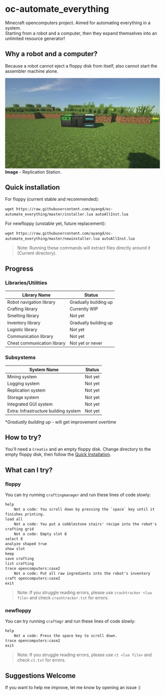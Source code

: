 # oc-automate_everything
Minecraft opencomputers project. Aimed for automating everything in a system.  
Starting from a robot and a computer, then they expand themselves into an unlimited resource generator!

## Why a robot and a computer?
Because a robot cannot eject a floppy disk from itself, also cannot start the assembler machine alone.

![Replication Station](computer.png)
**Image** - Replication Station.

## Quick installation
For floppy (current stable and recommended):

```wget https://raw.githubusercontent.com/ayangd/oc-automate_everything/master/installer.lua autoAllInst.lua```

For newfloppy (unstable yet, future replacement):

```wget https://raw.githubusercontent.com/ayangd/oc-automate_everything/master/newinstaller.lua autoAllInst.lua```

>Note: Running these commands will extract files directly around it (Current directory).

## Progress
### Libraries/Utilities
|Library Name|Status|
|-|-|
|Robot navigation library|Gradually building up|
|Crafting library|Currently WIP|
|Smelting library|Not yet|
|Inventory library|Gradually building up|
|Logistic library|Not yet|
|Communication library|Not yet|
|Chest communication library|Not yet or never|

### Subsystems
|System Name|Status|
|-|-|
|Mining system|Not yet|
|Logging system|Not yet|
|Replication system|Not yet|
|Storage system|Not yet|
|Integrated GUI system|Not yet|
|Extra: Infrastructure building system|Not yet|

**Gradually building up* - will get improvement overtime

## How to try?
You'll need a `Creatix` and an empty floppy disk.
Change directory to the empty floppy disk, then follow the [Quick Installation](#quick-installation).

## What can I try?

### floppy
You can try running `craftingmanager` and run these lines of code slowly:
```
help
    Not a code: You scroll down by pressing the `space` key until it finishes printing.
load all
    Not a code: You put a cobblestone stairs' recipe into the robot's crafting grid
    Not a code: Empty slot 8
select 8
analyze shaped true
show slot
keep
save crafting
list crafting
trace opencomputers:case2
    Not a code: Put all raw ingredients into the robot's inventory
craft opencomputers:case2
exit
```
>Note: If you struggle reading errors, please use `crashtracker <lua file>` and check `crashtracker.txt` for errors.

### newfloppy
You can try running `craftmgr` and run these lines of code slowly:
```
help
    Not a code: Press the space key to scroll down.
trace opencomputers:case2
exit
```
>Note: If you struggle reading errors, please use `ct <lua file>` and check `ct.txt` for errors.

## Suggestions Welcome
If you want to help me improve, let me know by opening an issue :)
